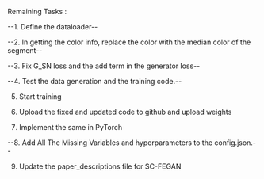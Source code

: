 Remaining Tasks : 

--1. Define the dataloader--

--2. In getting the color info, replace the color with the median color of the segment--

--3. Fix G_SN loss and the add term in the generator loss--

--4. Test the data generation and the training code.--

5. Start training

6. Upload the fixed and updated code to github and upload weights

7. Implement the same in PyTorch

--8. Add All The Missing Variables and hyperparameters to the config.json.--

9. Update the paper_descriptions file for SC-FEGAN